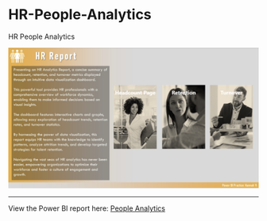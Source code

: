 # HR-People-Analytics
HR People Analytics

![Image of summary page](https://github.com/HannahWorld/HR-People-Analytics/blob/main/cover%20page%20image.png)

---
View the Power BI report here: [People Analytics](https://app.powerbi.com/view?r=eyJrIjoiYzAxMjNkNjEtNGM3Zi00YjBlLTlmNTgtNzI1NmVlOGQ2MjAwIiwidCI6ImFmN2JlMmJhLTU1OGEtNDlhMC1hYTQ2LWYxNzM0ZDJlN2UyNCJ9&embedImagePlaceholder=true)
